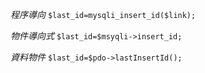 *程序導向*
`$last_id=mysqli_insert_id($link);`

*物件導向式*
`$last_id=$msyqli->insert_id;`

*資料物件*
`$last_id=$pdo->lastInsertId();`